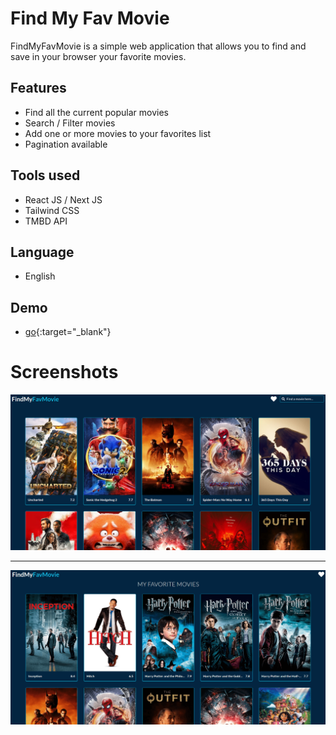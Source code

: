 # Find My Fav Movie

FindMyFavMovie is a simple web application that allows you to find and save in your browser your favorite movies.

## Features

-  Find all the current popular movies
-  Search / Filter movies
-  Add one or more movies to your favorites list
-  Pagination available

## Tools used

-  React JS / Next JS
-  Tailwind CSS
-  TMBD API

## Language

-  English

## Demo

- [go](https://find-my-fav-movie.herokuapp.com){:target="_blank"}

# Screenshots

![Tux, the Linux mascot](/public/screenshot.png)

<hr/>

![Tux, the Linux mascot](/public/screenshot_fav.png)
